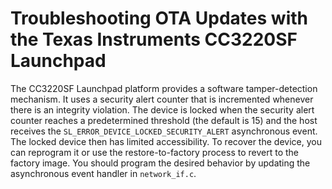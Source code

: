 # Troubleshooting OTA Updates with the Texas Instruments CC3220SF Launchpad<a name="ota-troubleshooting-ti"></a>

The CC3220SF Launchpad platform provides a software tamper\-detection mechanism\. It uses a security alert counter that is incremented whenever there is an integrity violation\. The device is locked when the security alert counter reaches a predetermined threshold \(the default is 15\) and the host receives the `SL_ERROR_DEVICE_LOCKED_SECURITY_ALERT` asynchronous event\. The locked device then has limited accessibility\. To recover the device, you can reprogram it or use the restore\-to\-factory process to revert to the factory image\. You should program the desired behavior by updating the asynchronous event handler in `network_if.c`\.